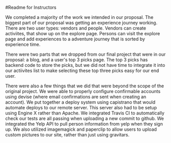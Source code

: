 #Readme for Instructors

We completed a majority of the work we intended in our proposal. 
The biggest part of our proposal was getting an experience journey working. There are two user types: vendors and people. Vendors can create activiites, that show up on the explore page. Persons can visit the explore page and add experiences to a adventure journey that is sorted by experience time.

There were two parts that we dropped from our final project that were in our proposal: a blog, and a user's top 3 picks page.
The top 3 picks has backend code to store the picks, but we did not have time to integrate it into our actiivites list to make selecting these top three picks easy for our end user.

There were also a few things that we did that were beyond the scope of the original project. 
We were able to properly configure confirmable accounts using devise (where email confirmations are sent when creating an account). We put together a deploy system using capistrano that would automate deploys to our remote server. This server also had to be setup using Engine X rather than Apache. We integrated Travis CI to automatically check our tests are all passing when uploading a new commit to github. 
We integrated the Yelp API to pull person information from yelp when they sign up. We also utilized imagemagick and paperclip to allow users to upload custom pictures to our site, rather than just using gravitars. 
